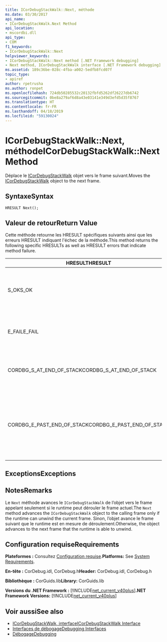 ```yaml
---
title: ICorDebugStackWalk::Next, méthode
ms.date: 03/30/2017
api_name:
- ICorDebugStackWalk.Next Method
api_location:
- mscordbi.dll
api_type:
- COM
f1_keywords:
- ICorDebugStackWalk::Next
helpviewer_keywords:
- ICorDebugStackWalk::Next method [.NET Framework debugging]
- Next method, ICorDebugStackWalk interface [.NET Framework debugging]
ms.assetid: 189c36be-028c-4fba-a002-5edfb8fcd07f
topic_type:
- apiref
author: rpetrusha
ms.author: ronpet
ms.openlocfilehash: 724db50285532c20132fbfd5262df26227db6742
ms.sourcegitcommit: 0be8a279af6d8a43e03141e349d3efd5d35f8767
ms.translationtype: HT
ms.contentlocale: fr-FR
ms.lasthandoff: 04/18/2019
ms.locfileid: "59130024"
---
```

# <a name="icordebugstackwalknext-method"></a><span data-ttu-id="93cdf-102">ICorDebugStackWalk::Next, méthode</span><span class="sxs-lookup"><span data-stu-id="93cdf-102">ICorDebugStackWalk::Next Method</span></span>
<span data-ttu-id="93cdf-103">Déplace le [ICorDebugStackWalk](../../../../docs/framework/unmanaged-api/debugging/icordebugstackwalk-interface.md) objet vers le frame suivant.</span><span class="sxs-lookup"><span data-stu-id="93cdf-103">Moves the [ICorDebugStackWalk](../../../../docs/framework/unmanaged-api/debugging/icordebugstackwalk-interface.md) object to the next frame.</span></span>  
  
## <a name="syntax"></a><span data-ttu-id="93cdf-104">Syntaxe</span><span class="sxs-lookup"><span data-stu-id="93cdf-104">Syntax</span></span>  
  
```  
HRESULT Next();  
```  
  
## <a name="return-value"></a><span data-ttu-id="93cdf-105">Valeur de retour</span><span class="sxs-lookup"><span data-stu-id="93cdf-105">Return Value</span></span>  
 <span data-ttu-id="93cdf-106">Cette méthode retourne les HRESULT spécifiques suivants ainsi que les erreurs HRESULT indiquant l'échec de la méthode.</span><span class="sxs-lookup"><span data-stu-id="93cdf-106">This method returns the following specific HRESULTs as well as HRESULT errors that indicate method failure.</span></span>  
  
|<span data-ttu-id="93cdf-107">HRESULT</span><span class="sxs-lookup"><span data-stu-id="93cdf-107">HRESULT</span></span>|<span data-ttu-id="93cdf-108">Description</span><span class="sxs-lookup"><span data-stu-id="93cdf-108">Description</span></span>|  
|-------------|-----------------|  
|<span data-ttu-id="93cdf-109">S_OK</span><span class="sxs-lookup"><span data-stu-id="93cdf-109">S_OK</span></span>|<span data-ttu-id="93cdf-110">Le runtime s’est correctement déroulé le frame suivant (voir Remarques).</span><span class="sxs-lookup"><span data-stu-id="93cdf-110">The runtime successfully unwound to the next frame (see Remarks).</span></span>|  
|<span data-ttu-id="93cdf-111">E_FAIL</span><span class="sxs-lookup"><span data-stu-id="93cdf-111">E_FAIL</span></span>|<span data-ttu-id="93cdf-112">Le `ICorDebugStackWalk` objet n’a pas pu être avancé.</span><span class="sxs-lookup"><span data-stu-id="93cdf-112">The `ICorDebugStackWalk` object could not be advanced.</span></span>|  
|<span data-ttu-id="93cdf-113">CORDBG_S_AT_END_OF_STACK</span><span class="sxs-lookup"><span data-stu-id="93cdf-113">CORDBG_S_AT_END_OF_STACK</span></span>|<span data-ttu-id="93cdf-114">La fin de la pile a été atteinte à la suite de ce déroulement.</span><span class="sxs-lookup"><span data-stu-id="93cdf-114">The end of the stack was reached as a result of this unwind.</span></span>|  
|<span data-ttu-id="93cdf-115">CORDBG_E_PAST_END_OF_STACK</span><span class="sxs-lookup"><span data-stu-id="93cdf-115">CORDBG_E_PAST_END_OF_STACK</span></span>|<span data-ttu-id="93cdf-116">Le pointeur de frame est déjà à la fin de la pile ; Par conséquent, aucun frame supplémentaires ne sont accessibles.</span><span class="sxs-lookup"><span data-stu-id="93cdf-116">The frame pointer is already at the end of the stack; therefore, no additional frames can be accessed.</span></span>|  
  
## <a name="exceptions"></a><span data-ttu-id="93cdf-117">Exceptions</span><span class="sxs-lookup"><span data-stu-id="93cdf-117">Exceptions</span></span>  
  
## <a name="remarks"></a><span data-ttu-id="93cdf-118">Notes</span><span class="sxs-lookup"><span data-stu-id="93cdf-118">Remarks</span></span>  
 <span data-ttu-id="93cdf-119">Le `Next` méthode avances le `ICorDebugStackWalk` de l’objet vers le frame appelant seulement si le runtime peut dérouler le frame actuel.</span><span class="sxs-lookup"><span data-stu-id="93cdf-119">The `Next` method advances the `ICorDebugStackWalk` object to the calling frame only if the runtime can unwind the current frame.</span></span> <span data-ttu-id="93cdf-120">Sinon, l’objet avance le frame suivant que le runtime est en mesure de déroulement.</span><span class="sxs-lookup"><span data-stu-id="93cdf-120">Otherwise, the object advances to the next frame that the runtime is able to unwind.</span></span>  
  
## <a name="requirements"></a><span data-ttu-id="93cdf-121">Configuration requise</span><span class="sxs-lookup"><span data-stu-id="93cdf-121">Requirements</span></span>  
 <span data-ttu-id="93cdf-122">**Plateformes :** Consultez [Configuration requise](../../../../docs/framework/get-started/system-requirements.md).</span><span class="sxs-lookup"><span data-stu-id="93cdf-122">**Platforms:** See [System Requirements](../../../../docs/framework/get-started/system-requirements.md).</span></span>  
  
 <span data-ttu-id="93cdf-123">**En-tête :** CorDebug.idl, CorDebug.h</span><span class="sxs-lookup"><span data-stu-id="93cdf-123">**Header:** CorDebug.idl, CorDebug.h</span></span>  
  
 <span data-ttu-id="93cdf-124">**Bibliothèque :** CorGuids.lib</span><span class="sxs-lookup"><span data-stu-id="93cdf-124">**Library:** CorGuids.lib</span></span>  
  
 <span data-ttu-id="93cdf-125">**Versions du .NET Framework :** [!INCLUDE[net_current_v40plus](../../../../includes/net-current-v40plus-md.md)]</span><span class="sxs-lookup"><span data-stu-id="93cdf-125">**.NET Framework Versions:** [!INCLUDE[net_current_v40plus](../../../../includes/net-current-v40plus-md.md)]</span></span>  
  
## <a name="see-also"></a><span data-ttu-id="93cdf-126">Voir aussi</span><span class="sxs-lookup"><span data-stu-id="93cdf-126">See also</span></span>

- [<span data-ttu-id="93cdf-127">ICorDebugStackWalk, interface</span><span class="sxs-lookup"><span data-stu-id="93cdf-127">ICorDebugStackWalk Interface</span></span>](../../../../docs/framework/unmanaged-api/debugging/icordebugstackwalk-interface.md)
- [<span data-ttu-id="93cdf-128">Interfaces de débogage</span><span class="sxs-lookup"><span data-stu-id="93cdf-128">Debugging Interfaces</span></span>](../../../../docs/framework/unmanaged-api/debugging/debugging-interfaces.md)
- [<span data-ttu-id="93cdf-129">Débogage</span><span class="sxs-lookup"><span data-stu-id="93cdf-129">Debugging</span></span>](../../../../docs/framework/unmanaged-api/debugging/index.md)
